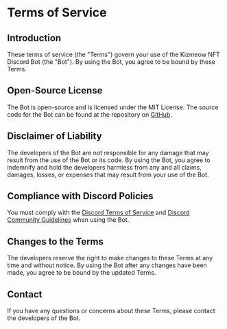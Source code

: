 # Terms of Service

## Introduction
These terms of service (the "Terms") govern your use of the Kizmeow NFT Discord Bot (the "Bot"). By using the Bot, you agree to be bound by these Terms.

## Open-Source License
The Bot is open-source and is licensed under the MIT License. The source code for the Bot can be found at the repository on [GitHub](https://github.com/Xeift/Kizmeow-NFT-Discord-Bot).

## Disclaimer of Liability
The developers of the Bot are not responsible for any damage that may result from the use of the Bot or its code. By using the Bot, you agree to indemnify and hold the developers harmless from any and all claims, damages, losses, or expenses that may result from your use of the Bot.

## Compliance with Discord Policies
You must comply with the [Discord Terms of Service](https://discord.com/terms) and [Discord Community Guidelines](https://discord.com/guidelines) when using the Bot.

## Changes to the Terms
The developers reserve the right to make changes to these Terms at any time and without notice. By using the Bot after any changes have been made, you agree to be bound by the updated Terms.

## Contact
If you have any questions or concerns about these Terms, please contact the developers of the Bot.